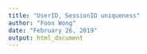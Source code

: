```yaml
---
title: "UserID, SessionID uniqueness"
author: "Foon Wong"
date: "February 26, 2019"
output: html_document
---
```







